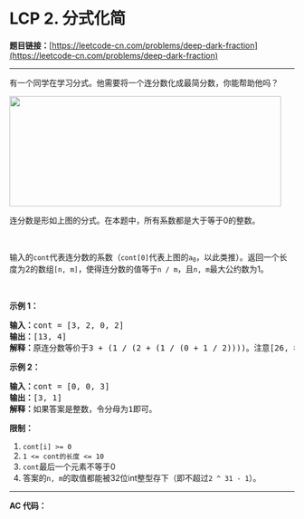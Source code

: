 # LCP 2. 分式化简

**题目链接：**[https://leetcode-cn.com/problems/deep-dark-fraction](https://leetcode-cn.com/problems/deep-dark-fraction)

---

<div class="content__1Y2H">
 <div class="notranslate">
  <p>有一个同学在学习分式。他需要将一个连分数化成最简分数，你能帮助他吗？</p> 
  <p><img style="height: 195px; width: 480px;" src="/aliyun-lc-upload/uploads/2019/09/09/fraction_example_1.jpg" alt=""></p> 
  <p>连分数是形如上图的分式。在本题中，所有系数都是大于等于0的整数。</p> 
  <p>&nbsp;</p> 
  <p>输入的<code>cont</code>代表连分数的系数（<code>cont[0]</code>代表上图的<code>a<sub>0</sub></code>，以此类推）。返回一个长度为2的数组<code>[n, m]</code>，使得连分数的值等于<code>n / m</code>，且<code>n, m</code>最大公约数为1。</p> 
  <p>&nbsp;</p> 
  <p><strong>示例 1：</strong></p> 
  <pre class="language-text"><strong>输入：</strong>cont = [3, 2, 0, 2]
<strong>输出：</strong>[13, 4]
<strong>解释：</strong>原连分数等价于3 + (1 / (2 + (1 / (0 + 1 / 2))))。注意[26, 8], [-13, -4]都不是正确答案。</pre> 
  <p><strong>示例 2：</strong></p> 
  <pre class="language-text"><strong>输入：</strong>cont = [0, 0, 3]
<strong>输出：</strong>[3, 1]
<strong>解释：</strong>如果答案是整数，令分母为1即可。</pre> 
  <p><strong>限制：</strong></p> 
  <ol> 
   <li><code>cont[i] &gt;= 0</code></li> 
   <li><code>1 &lt;= cont的长度 &lt;= 10</code></li> 
   <li><code>cont</code>最后一个元素不等于0</li> 
   <li>答案的<code>n, m</code>的取值都能被32位int整型存下（即不超过<code>2 ^ 31 - 1</code>）。</li> 
  </ol> 
 </div>
</div>

---

**AC 代码：**

```java

```